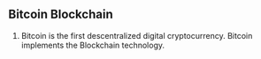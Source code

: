 ## Bitcoin Blockchain

1. Bitcoin is the first descentralized digital cryptocurrency. Bitcoin implements the Blockchain technology.
